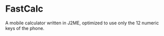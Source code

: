 # FastCalc
A mobile calculator written in J2ME, optimized to use only the 12 numeric keys of the phone.

